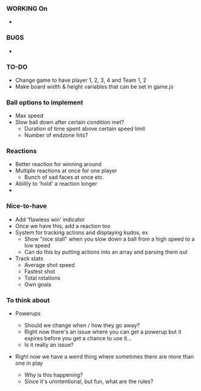 ### WORKING On

*

### BUGS

*

### TO-DO


* Change game to have player 1, 2, 3, 4 and Team 1, 2
* Make board width & height variables that can be set in game.js


### Ball options to implement

* Max speed
* Slow ball down after certain condition met?
  * Duration of time spent above certain speed limit
  * Number of endzone hits?


### Reactions

* Better reaction for winning around
* Multiple reactions at once for one player
  * Bunch of sad faces at once etc.
* Ability to 'hold' a reaction longer
*


### Nice-to-have

* Add 'flawless win' indicator
* Once we have this, add a reaction too
* System for tracking actions and displaying kudos, ex
  * Show "nice stall" when you slow down a ball from a high speed to a low speed
  * Can do this by putting actions into an array and parsing them out
* Track stats
  * Average shot speed
  * Fastest shot
  * Total rotations
  * Own goals






### To think about

* Powerups
  * Should we change when / how they go away?
  * Right now there's an issue where you can get a powerup but it expires before you get a chance to use it...
  * Is it really an issue?

* Right now we have a weird thing where sometimes there are more than one in play
  * Why is this happening?
  * Since it's unintentional, but fun, what are the rules?


